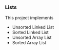 ### Lists ###

This project implements

* Unsorted Linked List
* Sorted Linked List
* Unsorted Array List
* Sorted Array List